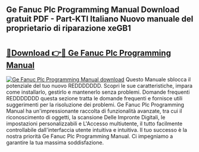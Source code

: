 ## Ge Fanuc Plc Programming Manual Download gratuit PDF - Part-KTI Italiano Nuovo manuale del proprietario di riparazione xeGB1

# <h2><a href="http://dfav343.blite.top/?on=Ge+Fanuc+Plc+Programming+Manual">🔗Download 👉🔴 Ge Fanuc Plc Programming Manual</a></h2>

[![Ge Fanuc Plc Programming Manual download](https://i.imgur.com/lujVjoI.png)](http://dfav343.blite.top/?on=Ge+Fanuc+Plc+Programming+Manual)
Questo Manuale sblocca il potenziale del tuo nuovo REDDDDDDD. Scopri le sue caratteristiche, impara come installarlo, gestirlo e mantenerlo senza problemi. Domande frequenti REDDDDDDD questa sezione tratta le domande frequenti e fornisce utili suggerimenti per la risoluzione dei problemi. Ge Fanuc Plc Programming Manual ha un'impressionante raccolta di funzionalità avanzate, tra cui il riconoscimento di oggetti, la scansione Delle Impronte Digitali, le impostazioni personalizzabili e L'Accesso multiutente, il tutto facilmente controllabile dall'interfaccia utente intuitiva e intuitiva. Il tuo successo è la nostra priorità Ge Fanuc Plc Programming Manual. Ci impegniamo a garantire la tua massima soddisfazione.
